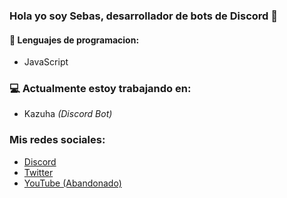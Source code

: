 ### Hola yo soy Sebas, desarrollador de bots de Discord 👋

#### 🔧 Lenguajes de programacion:
- JavaScript

### 💻 Actualmente estoy trabajando en:
- Kazuha *(Discord Bot)*


### Mis redes sociales: </br>
- [Discord](https://discord.com/users/419574607020949505)<br>
- [Twitter](https://twitter.com/_SebasTD)<br>
- [YouTube (Abandonado)](https://www.youtube.com/c/AtlasTD)<br>
<!---
<br>
<a href="https://github.com/S3BAAS">
  <img align="center" src="https://github-readme-stats.vercel.app/api/top-langs/?username=S3BAAS&theme=dracula&hide_langs_below=1" />
</a>-->

